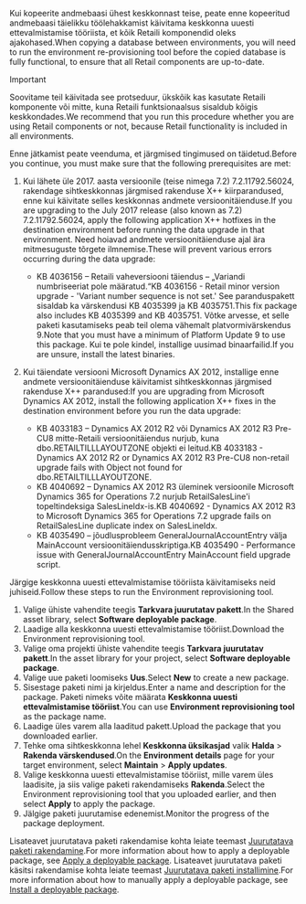 <span data-ttu-id="5fd24-101">Kui kopeerite andmebaasi ühest keskkonnast teise, peate enne kopeeritud andmebaasi täielikku töölehakkamist käivitama keskkonna uuesti ettevalmistamise tööriista, et kõik Retaili komponendid oleks ajakohased.</span><span class="sxs-lookup"><span data-stu-id="5fd24-101">When copying a database between environments, you will need to run the environment re-provisioning tool before the copied database is fully functional, to ensure that all Retail components are up-to-date.</span></span>

> [!IMPORTANT]
> <span data-ttu-id="5fd24-102">Soovitame teil käivitada see protseduur, ükskõik kas kasutate Retaili komponente või mitte, kuna Retaili funktsionaalsus sisaldub kõigis keskkondades.</span><span class="sxs-lookup"><span data-stu-id="5fd24-102">We recommend that you run this procedure whether you are using Retail components or not, because Retail functionality is included in all environments.</span></span> 

<span data-ttu-id="5fd24-103">Enne jätkamist peate veenduma, et järgmised tingimused on täidetud.</span><span class="sxs-lookup"><span data-stu-id="5fd24-103">Before you continue, you must make sure that the following prerequisites are met:</span></span>
1. <span data-ttu-id="5fd24-104">Kui lähete üle 2017. aasta versioonile (teise nimega 7.2) 7.2.11792.56024, rakendage sihtkeskkonnas järgmised rakenduse X++ kiirparandused, enne kui käivitate selles keskkonnas andmete versioonitäienduse.</span><span class="sxs-lookup"><span data-stu-id="5fd24-104">If you are upgrading to the July 2017 release (also known as 7.2) 7.2.11792.56024, apply the following application X++ hotfixes in the destination environment before running the data upgrade in that environment.</span></span> <span data-ttu-id="5fd24-105">Need hoiavad andmete versioonitäienduse ajal ära mitmesuguste tõrgete ilmnemise.</span><span class="sxs-lookup"><span data-stu-id="5fd24-105">These will prevent various errors occurring during the data upgrade:</span></span>

    - <span data-ttu-id="5fd24-106">KB 4036156 – Retaili vaheversiooni täiendus – „Variandi numbriseeriat pole määratud.“</span><span class="sxs-lookup"><span data-stu-id="5fd24-106">KB 4036156 - Retail minor version upgrade - 'Variant number sequence is not set.'</span></span> <span data-ttu-id="5fd24-107">See paranduspakett sisaldab ka värskendusi KB 4035399 ja KB 4035751.</span><span class="sxs-lookup"><span data-stu-id="5fd24-107">This fix package also includes KB 4035399 and KB 4035751.</span></span> <span data-ttu-id="5fd24-108">Võtke arvesse, et selle paketi kasutamiseks peab teil olema vähemalt platvormivärskendus 9.</span><span class="sxs-lookup"><span data-stu-id="5fd24-108">Note that you must have a minimum of Platform Update 9 to use this package.</span></span> <span data-ttu-id="5fd24-109">Kui te pole kindel, installige uusimad binaarfailid.</span><span class="sxs-lookup"><span data-stu-id="5fd24-109">If you are unsure, install the latest binaries.</span></span>
    
2. <span data-ttu-id="5fd24-110">Kui täiendate versiooni Microsoft Dynamics AX 2012, installige enne andmete versioonitäienduse käivitamist sihtkeskkonnas järgmised rakenduse X++ parandused:</span><span class="sxs-lookup"><span data-stu-id="5fd24-110">If you are upgrading from Microsoft Dynamics AX 2012, install the following application X++ fixes in the destination environment before you run the data upgrade:</span></span>
    - <span data-ttu-id="5fd24-111">KB 4033183 – Dynamics AX 2012 R2 või Dynamics AX 2012 R3 Pre-CU8 mitte-Retaili versioonitäiendus nurjub, kuna dbo.RETAILTILLLAYOUTZONE objekti ei leitud.</span><span class="sxs-lookup"><span data-stu-id="5fd24-111">KB 4033183 - Dynamics AX 2012 R2 or Dynamics AX 2012 R3 Pre-CU8 non-retail upgrade fails with Object not found for dbo.RETAILTILLLAYOUTZONE.</span></span>
    - <span data-ttu-id="5fd24-112">KB 4040692 – Dynamics AX 2012 R3 üleminek versioonile Microsoft Dynamics 365 for Operations 7.2 nurjub RetailSalesLine'i topeltindeksiga SalesLineIdx-is.</span><span class="sxs-lookup"><span data-stu-id="5fd24-112">KB 4040692 - Dynamics AX 2012 R3 to Microsoft Dynamics 365 for Operations 7.2 upgrade fails on RetailSalesLine duplicate index on SalesLineIdx.</span></span>
    - <span data-ttu-id="5fd24-113">KB 4035490 – jõudlusprobleem GeneralJournalAccountEntry välja MainAccount versioonitäiendusskriptiga.</span><span class="sxs-lookup"><span data-stu-id="5fd24-113">KB 4035490 - Performance issue with GeneralJournalAccountEntry MainAccount field upgrade script.</span></span>


<span data-ttu-id="5fd24-114">Järgige keskkonna uuesti ettevalmistamise tööriista käivitamiseks neid juhiseid.</span><span class="sxs-lookup"><span data-stu-id="5fd24-114">Follow these steps to run the Environment reprovisioning tool.</span></span>

1. <span data-ttu-id="5fd24-115">Valige ühiste vahendite teegis **Tarkvara juurutatav pakett**.</span><span class="sxs-lookup"><span data-stu-id="5fd24-115">In the Shared asset library, select **Software deployable package**.</span></span>
2. <span data-ttu-id="5fd24-116">Laadige alla keskkonna uuesti ettevalmistamise tööriist.</span><span class="sxs-lookup"><span data-stu-id="5fd24-116">Download the Environment reprovisioning tool.</span></span>
3. <span data-ttu-id="5fd24-117">Valige oma projekti ühiste vahendite teegis **Tarkvara juurutatav pakett**.</span><span class="sxs-lookup"><span data-stu-id="5fd24-117">In the asset library for your project, select **Software deployable package**.</span></span>
4. <span data-ttu-id="5fd24-118">Valige uue paketi loomiseks **Uus**.</span><span class="sxs-lookup"><span data-stu-id="5fd24-118">Select **New** to create a new package.</span></span>
5. <span data-ttu-id="5fd24-119">Sisestage paketi nimi ja kirjeldus.</span><span class="sxs-lookup"><span data-stu-id="5fd24-119">Enter a name and description for the package.</span></span> <span data-ttu-id="5fd24-120">Paketi nimeks võite määrata **Keskkonna uuesti ettevalmistamise tööriist**.</span><span class="sxs-lookup"><span data-stu-id="5fd24-120">You can use **Environment reprovisioning tool** as the package name.</span></span>
6. <span data-ttu-id="5fd24-121">Laadige üles varem alla laaditud pakett.</span><span class="sxs-lookup"><span data-stu-id="5fd24-121">Upload the package that you downloaded earlier.</span></span>
7. <span data-ttu-id="5fd24-122">Tehke oma sihtkeskkonna lehel **Keskkonna üksikasjad** valik **Halda** > **Rakenda värskendused**.</span><span class="sxs-lookup"><span data-stu-id="5fd24-122">On the **Environment details** page for your target environment, select **Maintain** > **Apply updates**.</span></span>
8. <span data-ttu-id="5fd24-123">Valige keskkonna uuesti ettevalmistamise tööriist, mille varem üles laadisite, ja siis valige paketi rakendamiseks **Rakenda**.</span><span class="sxs-lookup"><span data-stu-id="5fd24-123">Select the Environment reprovisioning tool that you uploaded earlier, and then select **Apply** to apply the package.</span></span>
9. <span data-ttu-id="5fd24-124">Jälgige paketi juurutamise edenemist.</span><span class="sxs-lookup"><span data-stu-id="5fd24-124">Monitor the progress of the package deployment.</span></span> 

<span data-ttu-id="5fd24-125">Lisateavet juurutatava paketi rakendamise kohta leiate teemast [Juurutatava paketi rakendamine](../deployment/create-apply-deployable-package.md).</span><span class="sxs-lookup"><span data-stu-id="5fd24-125">For more information about how to apply a deployable package, see [Apply a deployable package](../deployment/create-apply-deployable-package.md).</span></span> <span data-ttu-id="5fd24-126">Lisateavet juurutatava paketi käsitsi rakendamise kohta leiate teemast [Juurutatava paketi installimine](../deployment/install-deployable-package.md).</span><span class="sxs-lookup"><span data-stu-id="5fd24-126">For more information about how to manually apply a deployable package, see [Install a deployable package](../deployment/install-deployable-package.md).</span></span>
